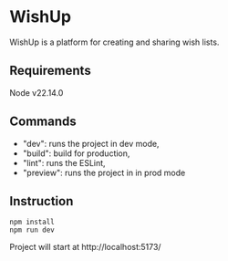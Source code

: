 # WishUp

WishUp is a platform for creating and sharing wish lists.

## Requirements

Node v22.14.0

## Commands

- "dev": runs the project in dev mode,
- "build": build for production,
- "lint": runs the ESLint,
- "preview": runs the project in in prod mode

## Instruction

    npm install
    npm run dev

Project will start at http://localhost:5173/
